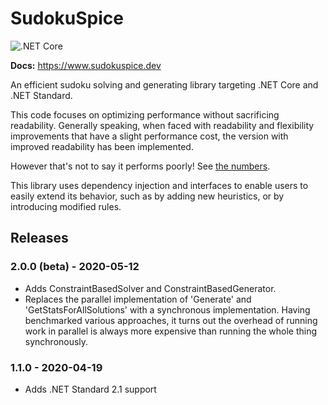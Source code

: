 # SudokuSpice

![.NET Core](https://github.com/MorganR/SudokuSpice/workflows/.NET%20Core/badge.svg)

**Docs:** https://www.sudokuspice.dev

An efficient sudoku solving and generating library targeting .NET Core and .NET Standard.

This code focuses on optimizing performance without sacrificing readability. Generally speaking,
when faced with readability and flexibility improvements that have a slight performance cost, the
version with improved readability has been implemented.

However that's not to say it performs poorly! See
[the numbers](https://morganr.github.io/SudokuSpice/articles/performance.html).

This library uses dependency injection and interfaces to enable users to easily extend its
behavior, such as by adding new heuristics, or by introducing modified rules.

## Releases

### 2.0.0 (beta) - 2020-05-12

*  Adds ConstraintBasedSolver and ConstraintBasedGenerator.
*  Replaces the parallel implementation of 'Generate' and 'GetStatsForAllSolutions' with a
   synchronous implementation. Having benchmarked various approaches, it turns out the overhead of
   running work in parallel is always more expensive than running the whole thing synchronously.

### 1.1.0 - 2020-04-19

*  Adds .NET Standard 2.1 support
